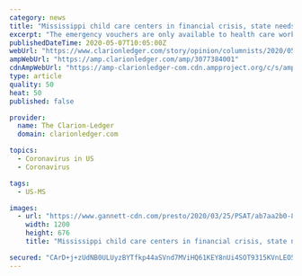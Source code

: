 ```yaml
---
category: news
title: "Mississippi child care centers in financial crisis, state needs to adjust vouchers: Column"
excerpt: "The emergency vouchers are only available to health care workers and first responders — not the majority of low-income essential workers."
publishedDateTime: 2020-05-07T10:05:00Z
webUrl: "https://www.clarionledger.com/story/opinion/columnists/2020/05/07/coronavirus-mississippi-state-should-adjust-emergency-vouchers-carol-burnett/3077384001/"
ampWebUrl: "https://amp.clarionledger.com/amp/3077384001"
cdnAmpWebUrl: "https://amp-clarionledger-com.cdn.ampproject.org/c/s/amp.clarionledger.com/amp/3077384001"
type: article
quality: 50
heat: 50
published: false

provider:
  name: The Clarion-Ledger
  domain: clarionledger.com

topics:
  - Coronavirus in US
  - Coronavirus

tags:
  - US-MS

images:
  - url: "https://www.gannett-cdn.com/presto/2020/03/25/PSAT/ab7aa2b0-8711-4f55-b0b0-8687abca2b8e-Daycare_Children_LBS_TT_03.jpg?auto=webp&crop=849,478,x0,y0&format=pjpg&width=1200"
    width: 1200
    height: 676
    title: "Mississippi child care centers in financial crisis, state needs to adjust vouchers: Column"

secured: "CArD+j+zUdNB0ULUyzBYTfkp44aSVnd7MViHQ61KEY8nUi4SOT9315KVnLEO5sE7gpz+FVihIAXvzafI85PgTTy6o/5TikCXEUiu97KY30uNOEhMBQ69CT16e1JhzcvjQX4QV+cks6JgSL2IM9oCf5Yavi9jHDxtKgaPXIpr+FdQ3fkyPnGCGPQQgtxJbAHzygDAo7Sdh+k2R8/MQE2x3oGccN2TVNzRozOnXow4fbLEKuQtHinewUq82SU0t5Wn8bdM+mUwQVr+YrwU774kgiWab9IsciBCctCQUMGjA4ZU/4AELl8SHsvTQm+c57Vy6XDCYYBgA1TjGn1tRR8UmhKolMT+kSWwTfI6SjisLVXX1IIXdN0IZzVFwl08Fn+gAz8RVdD3QqNTgRviV+2i5Qr9r79Q2xwn5paN+xdBru2OB9DhMiS7ZfDbuVibtFSsy3Z0CCqWIFm/dMQ323dkGom28ONwJgcCZjCkytE7Zd8=;D0rrxHjccfNjgdKmB+t+eQ=="
---
```


